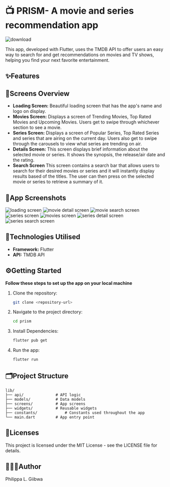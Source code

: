 # 📺 PRISM- A movie and series recommendation app


![download](https://github.com/user-attachments/assets/d6b3c70a-58de-49e7-885a-a26442869555)

This app, developed with Flutter, uses the TMDB API to offer users an easy way to search for and get recommendations on movies and TV shows, helping you find your next favorite entertainment.

## ✨Features
## 📲Screens Overview
* __Loading Screen:__ Beautiful loading screen that has the app's name and logo on display.
* __Movies Screen:__ Displays a screen of Trending Movies, Top Rated Movies and Upcoming Movies. Users get to swipe through whichever section to see a movie.
* __Series Screen:__ Displays a screen of Popular Series, Top Rated Series and series that are airing on the current day. Users also get to swipe through the carousels to view what series are trending on air.
* __Details Screen:__ This screen displays brief information about the selected movie or series. It shows the synopsis, the release/air date and the rating.
* __Search Screen__ This screen contains a search bar that allows users to search for their desired movies or series and it will instantly display results based of the titles. The user can then press on the selected movie or series to retrieve a summary of it. 
## 📱App Screenshots
![loading screen](https://github.com/user-attachments/assets/44df4751-141c-4a3a-8b2e-229e20e58b27)
![movie detail screen](https://github.com/user-attachments/assets/845b9007-6c16-424f-b781-f190eab16c30)
![movie search screen](https://github.com/user-attachments/assets/d990cb17-072f-4e51-8ea4-ff8f963220e4)
![series screen](https://github.com/user-attachments/assets/a7f98980-a859-451c-99b7-ff63caa62935)
![movies screen](https://github.com/user-attachments/assets/3b13a3f1-de7b-4289-b943-ac7d6ef42e31)
![series detail screen](https://github.com/user-attachments/assets/a5ce226f-efb8-46b2-90ec-f7ed9a83c60b)
![series search screen](https://github.com/user-attachments/assets/50786e5d-9ff3-4275-a836-2b4136d60bb5)


## 🔧Technologies Utilised
* __Framework:__ Flutter
* __API:__ TMDB API
## ⚙Getting Started
__Follow these steps to set up the app on your local machine__
1. Clone the repository:
   ```bash
   git clone <repository-url>
2. Navigate to the project directory:
   ```bash
   cd prism
3. Install Dependencies:
   ```bash 
   flutter pub get
4. Run the app:
   ```bash
   flutter run
## 🗂Project Structure

```plaintext
lib/
├── api/              # API logic
├── models/           # Data models
├── screens/          # App screens
├── widgets/          # Reusable widgets
├── constants/            # Constants used throughout the app
└── main.dart         # App entry point
```
## 📃Licenses
This project is licensed under the MIT License - see the LICENSE file for details.
## 👩🏾‍💻Author
Philippa L. Giibwa
